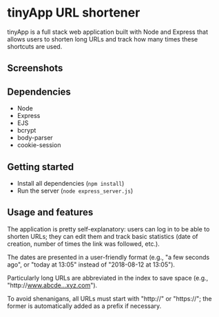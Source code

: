 # tinyApp URL shortener

tinyApp is a full stack web application built with Node and Express that allows users to shorten long URLs and track how many times these shortcuts are used.

## Screenshots



## Dependencies

- Node
- Express
- EJS
- bcrypt
- body-parser
- cookie-session

## Getting started

- Install all dependencies (`npm install`)
- Run the server (`node express_server.js`)

## Usage and features

The application is pretty self-explanatory: users can log in to be able to shorten URLs; they can edit them and track basic statistics (date of creation, number of times the link was followed, etc.).

The dates are presented in a user-friendly format (e.g., "a few seconds ago", or "today at 13:05" instead of "2018-08-12 at 13:05").

Particularly long URLs are abbreviated in the index to save space (e.g., "httр://www.abcde...xyz.com").

To avoid shenanigans, all URLs must start with "http://" or "https://"; the former is automatically added as a prefix if necessary.